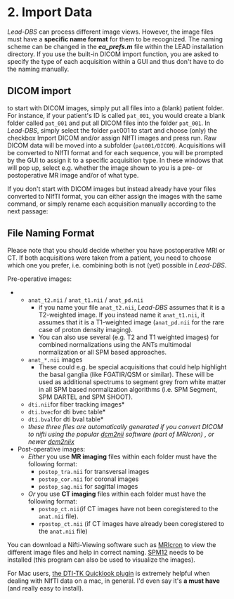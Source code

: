# 2. Import Data

_Lead-DBS_ can process different image views. However, the image files must have a **specific name format** for them to be recognized. The naming scheme can be changed in the _**ea\_prefs.m**_ file within the LEAD installation directory. If you use the built-in DICOM import function, you are asked to specify the type of each acquisition within a GUI and thus don't have to do the naming manually.

## DICOM import

to start with DICOM images, simply put all files into a \(blank\) patient folder.  
For instance, if your patient's ID is called `pat_001`, you would create a blank folder called `pat_001` and put all DICOM files into the folder `pat_001`. In _Lead-DBS_, simply select the folder `pat`001 to start and choose \(only\) the checkbox Import DICOM and/or assign NIfTI images and press run. Raw DICOM data will be moved into a subfolder \(`pat001/DICOM`\). Acquisitions will be converted to NIfTI format and for each sequence, you will be prompted by the GUI to assign it to a specific acquisition type. In these windows that will pop up, select e.g. whether the image shown to you is a pre- or postoperative MR image and/or of what type.

If you don't start with DICOM images but instead already have your files converted to NIfTI format, you can either assign the images with the same command, or simply rename each acquisition manually according to the next passage:

## File Naming Format

Please note that you should decide whether you have postoperative MRI or CT. If both acquisitions were taken from a patient, you need to choose which one you prefer, i.e. combining both is not \(yet\) possible in _Lead-DBS_.

Pre-operative images:

* * `anat_t2.nii` / `anat_t1.nii` / `anat_pd.nii`
    * if you name your file `anat_t2.nii`, _Lead-DBS_ assumes that it is a T2-weighted image. If you instead name it `anat_t1.nii`, it assumes that it is a T1-weighted image \(`anat_pd.nii` for the rare case of proton density imaging\).
    * You can also use several \(e.g. T2 and T1 weighted images\) for combined normalizations using the ANTs multimodal normalization or all SPM based approaches.
  * `anat_*.nii` images
    * These could e.g. be special acquisitions that could help highlight the basal ganglia \(like FGATIR/QSM or similar\). These will be used as additional spectrums to segment grey from white matter in all SPM based normalization algorithms \(i.e. SPM Segment, SPM DARTEL and SPM SHOOT\).
  * `dti.nii`for fiber tracking images\*
  * `dti.bvec`for dti bvec table\*
  * `dti.bval`for dti bval table\*
  * _these three files are automatically generated if you convert DICOM to nifti using the popular_ [_dcm2nii_](https://www.nitrc.org/projects/mricron) _software \(part of MRIcron\) , or newer_ [_dcm2niix_](https://www.nitrc.org/projects/mricrogl/)
* Post-operative images:
  * _Either_ you use **MR imaging** files within each folder must have the following format:
    * `postop_tra.nii` for transversal images
    * `postop_cor.nii` for coronal images
    * `postop_sag.nii` for sagittal images
  * _Or_ you use **CT imaging** files within each folder must have the following format:
    * `postop_ct.nii`\(if CT images have not been coregistered to the `anat.nii` file\).
    * `rpostop_ct.nii` \(if CT images have already been coregistered to the `anat.nii` file\)

You can download a Nifti-Viewing software such as [MRIcron](https://www.nitrc.org/projects/mricron) to view the different image files and help in correct naming. [SPM12](http://www.fil.ion.ucl.ac.uk/spm/software/spm12/) needs to be installed \(this program can also be used to visualize the images\).

For Mac users, [the DTI-TK Quicklook plugin](http://dti-tk.sourceforge.net/pmwiki/pmwiki.php?n=QuicklookPlugin.Main) is extremely helpful when dealing with NIfTI data on a mac, in general. I'd even say it's **a must have** \(and really easy to install\).

